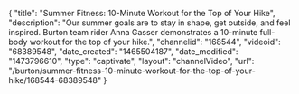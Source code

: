 {
    "title": "Summer Fitness: 10-Minute Workout for the Top of Your Hike",
    "description": "Our summer goals are to stay in shape, get outside, and feel inspired. Burton team rider Anna Gasser demonstrates a 10-minute full-body workout for the top of your hike.",
    "channelid": "168544",
    "videoid": "68389548",
    "date_created": "1465504187",
    "date_modified": "1473796610",
    "type": "captivate",
    "layout": "channelVideo",
    "url": "\/burton\/summer-fitness-10-minute-workout-for-the-top-of-your-hike\/168544-68389548"
}